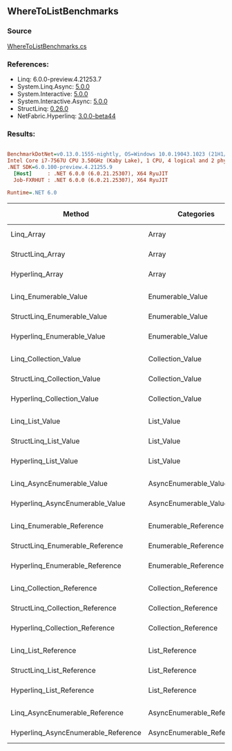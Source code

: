 ﻿## WhereToListBenchmarks

### Source
[WhereToListBenchmarks.cs](../NetFabric.Hyperlinq.Benchmarks/Benchmarks/WhereToListBenchmarks.cs)

### References:
- Linq: 6.0.0-preview.4.21253.7
- System.Linq.Async: [5.0.0](https://www.nuget.org/packages/System.Linq.Async/5.0.0)
- System.Interactive: [5.0.0](https://www.nuget.org/packages/System.Interactive/5.0.0)
- System.Interactive.Async: [5.0.0](https://www.nuget.org/packages/System.Interactive.Async/5.0.0)
- StructLinq: [0.26.0](https://www.nuget.org/packages/StructLinq/0.26.0)
- NetFabric.Hyperlinq: [3.0.0-beta44](https://www.nuget.org/packages/NetFabric.Hyperlinq/3.0.0-beta44)

### Results:
``` ini

BenchmarkDotNet=v0.13.0.1555-nightly, OS=Windows 10.0.19043.1023 (21H1/May2021Update)
Intel Core i7-7567U CPU 3.50GHz (Kaby Lake), 1 CPU, 4 logical and 2 physical cores
.NET SDK=6.0.100-preview.4.21255.9
  [Host]     : .NET 6.0.0 (6.0.21.25307), X64 RyuJIT
  Job-FXRHUT : .NET 6.0.0 (6.0.21.25307), X64 RyuJIT

Runtime=.NET 6.0  

```
|                              Method |                Categories | Count |       Mean |    Error |   StdDev |     Median | Ratio | RatioSD |  Gen 0 | Gen 1 | Gen 2 | Allocated |
|------------------------------------ |-------------------------- |------ |-----------:|---------:|---------:|-----------:|------:|--------:|-------:|------:|------:|----------:|
|                          Linq_Array |                     Array |   100 |   373.3 ns |  2.27 ns |  2.01 ns |   372.5 ns |  1.00 |    0.00 | 0.3328 |     - |     - |     696 B |
|                    StructLinq_Array |                     Array |   100 |   433.8 ns |  8.41 ns | 10.94 ns |   437.8 ns |  1.15 |    0.03 | 0.1297 |     - |     - |     272 B |
|                     Hyperlinq_Array |                     Array |   100 |   505.5 ns |  4.81 ns |  4.26 ns |   505.0 ns |  1.35 |    0.01 | 0.1297 |     - |     - |     272 B |
|                                     |                           |       |            |          |          |            |       |         |        |       |       |           |
|               Linq_Enumerable_Value |          Enumerable_Value |   100 | 1,214.5 ns | 24.06 ns | 32.12 ns | 1,229.1 ns |  1.00 |    0.00 | 0.3510 |     - |     - |     736 B |
|         StructLinq_Enumerable_Value |          Enumerable_Value |   100 | 1,215.9 ns |  4.24 ns |  3.76 ns | 1,217.0 ns |  1.02 |    0.03 | 0.1450 |     - |     - |     304 B |
|          Hyperlinq_Enumerable_Value |          Enumerable_Value |   100 |   595.6 ns | 11.89 ns | 15.03 ns |   601.2 ns |  0.49 |    0.01 | 0.1297 |     - |     - |     272 B |
|                                     |                           |       |            |          |          |            |       |         |        |       |       |           |
|               Linq_Collection_Value |          Collection_Value |   100 | 1,134.4 ns | 17.77 ns | 16.62 ns | 1,129.1 ns |  1.00 |    0.00 | 0.3510 |     - |     - |     736 B |
|         StructLinq_Collection_Value |          Collection_Value |   100 | 1,204.6 ns |  5.24 ns |  4.64 ns | 1,204.5 ns |  1.06 |    0.02 | 0.1450 |     - |     - |     304 B |
|          Hyperlinq_Collection_Value |          Collection_Value |   100 |   547.6 ns | 10.83 ns | 14.83 ns |   539.4 ns |  0.49 |    0.01 | 0.1297 |     - |     - |     272 B |
|                                     |                           |       |            |          |          |            |       |         |        |       |       |           |
|                     Linq_List_Value |                List_Value |   100 | 1,185.0 ns |  5.28 ns |  4.94 ns | 1,186.8 ns |  1.00 |    0.00 | 0.3510 |     - |     - |     736 B |
|               StructLinq_List_Value |                List_Value |   100 |   833.5 ns | 12.80 ns | 11.35 ns |   838.7 ns |  0.70 |    0.01 | 0.1297 |     - |     - |     272 B |
|                Hyperlinq_List_Value |                List_Value |   100 | 1,341.0 ns |  4.99 ns |  4.16 ns | 1,340.4 ns |  1.13 |    0.01 | 0.1450 |     - |     - |     304 B |
|                                     |                           |       |            |          |          |            |       |         |        |       |       |           |
|          Linq_AsyncEnumerable_Value |     AsyncEnumerable_Value |   100 | 5,001.7 ns | 12.64 ns | 11.83 ns | 4,997.4 ns |  1.00 |    0.00 | 0.3510 |     - |     - |     744 B |
|     Hyperlinq_AsyncEnumerable_Value |     AsyncEnumerable_Value |   100 | 2,917.6 ns |  8.45 ns |  7.90 ns | 2,916.6 ns |  0.58 |    0.00 | 0.3586 |     - |     - |     752 B |
|                                     |                           |       |            |          |          |            |       |         |        |       |       |           |
|           Linq_Enumerable_Reference |      Enumerable_Reference |   100 | 1,195.3 ns |  5.12 ns |  4.54 ns | 1,194.5 ns |  1.00 |    0.00 | 0.3510 |     - |     - |     736 B |
|     StructLinq_Enumerable_Reference |      Enumerable_Reference |   100 | 1,209.6 ns |  4.29 ns |  3.81 ns | 1,208.7 ns |  1.01 |    0.00 | 0.1450 |     - |     - |     304 B |
|      Hyperlinq_Enumerable_Reference |      Enumerable_Reference |   100 | 1,340.5 ns | 15.32 ns | 14.33 ns | 1,343.2 ns |  1.12 |    0.01 | 0.1450 |     - |     - |     304 B |
|                                     |                           |       |            |          |          |            |       |         |        |       |       |           |
|           Linq_Collection_Reference |      Collection_Reference |   100 | 1,130.9 ns |  6.35 ns |  5.63 ns | 1,130.3 ns |  1.00 |    0.00 | 0.3510 |     - |     - |     736 B |
|     StructLinq_Collection_Reference |      Collection_Reference |   100 | 1,282.0 ns | 15.81 ns | 14.02 ns | 1,283.2 ns |  1.13 |    0.02 | 0.1450 |     - |     - |     304 B |
|      Hyperlinq_Collection_Reference |      Collection_Reference |   100 | 1,328.9 ns |  6.41 ns |  5.35 ns | 1,328.5 ns |  1.18 |    0.01 | 0.1450 |     - |     - |     304 B |
|                                     |                           |       |            |          |          |            |       |         |        |       |       |           |
|                 Linq_List_Reference |            List_Reference |   100 | 1,136.4 ns |  5.65 ns |  5.28 ns | 1,135.3 ns |  1.00 |    0.00 | 0.3510 |     - |     - |     736 B |
|           StructLinq_List_Reference |            List_Reference |   100 | 1,239.8 ns | 23.55 ns | 22.03 ns | 1,246.9 ns |  1.09 |    0.02 | 0.1450 |     - |     - |     304 B |
|            Hyperlinq_List_Reference |            List_Reference |   100 | 1,323.3 ns |  3.51 ns |  3.11 ns | 1,323.2 ns |  1.16 |    0.01 | 0.1450 |     - |     - |     304 B |
|                                     |                           |       |            |          |          |            |       |         |        |       |       |           |
|      Linq_AsyncEnumerable_Reference | AsyncEnumerable_Reference |   100 | 4,943.3 ns | 23.97 ns | 21.25 ns | 4,938.7 ns |  1.00 |    0.00 | 0.3510 |     - |     - |     744 B |
| Hyperlinq_AsyncEnumerable_Reference | AsyncEnumerable_Reference |   100 | 3,667.0 ns | 34.22 ns | 30.34 ns | 3,672.5 ns |  0.74 |    0.01 | 0.3738 |     - |     - |     784 B |
